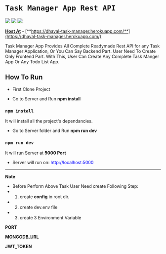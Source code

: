 # `Task Manager App Rest API`
![](https://img.shields.io/badge/Node.js-v12.17.0-green)
![](https://img.shields.io/badge/express-v4.17.1-blue)
![](https://img.shields.io/badge/Mongoose-v5.9.22-lightgreen)



[**Host At**](https://dhaval-task-manager.herokuapp.com/) - [**https://dhaval-task-manager.herokuapp.com/**](https://dhaval-task-manager.herokuapp.com/)

Task Manager App Provides All Complete Readymade Rest API for any Task Manager Application, Or You Can Say Backend Part.
User Need To Create Only Frontend Part. With This, User Can Create Any Complete Task Manger App Or Any Todo List App. 


## How To Run

* First Clone Project
  
* Go to Server and Run **npm install**

### `npm install`
It will install all the project's dependancies.

* Go to Server folder and Run **npm run dev**

### `npm run dev`

It will run Server at **5000 Port** 

* Server will run on: <span style='color:blue'>http://localhost:5000</span>

***
**Note**
* Before Perform Above Task User Need create Following Step:
* 1. create **config** in root dir.
* 2. create dev.env file
* 3. create 3 Environment Variable

 **PORT**

 **MONGODB_URL**

 **JWT_TOKEN**

